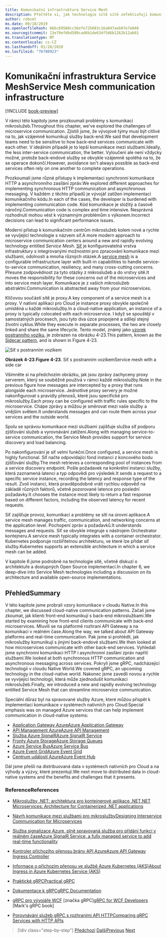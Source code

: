 ```yaml
---
title: Komunikační infrastruktura Service Mesh
description: Přečtěte si, jak technologie sítě sítě zefektivňují komunikaci mikroslužeb v cloudu.
author: robvet
ms.date: 09/10/2019
ms.openlocfilehash: 66bc69580cc56efe725683c16a047aeb07e7e840
ms.sourcegitcommit: 13e79efdbd589cad6b1de634f5d6b1262b12ab01
ms.translationtype: MT
ms.contentlocale: cs-CZ
ms.lasthandoff: 01/28/2020
ms.locfileid: "76780923"
---
```

# <a name="service-mesh-communication-infrastructure"></a><span data-ttu-id="7c7dc-103">Komunikační infrastruktura Service Mesh</span><span class="sxs-lookup"><span data-stu-id="7c7dc-103">Service Mesh communication infrastructure</span></span>

[!INCLUDE [book-preview](../../../includes/book-preview.md)]

<span data-ttu-id="7c7dc-104">V rámci této kapitoly jsme prozkoumali problémy s komunikací mikroslužeb.</span><span class="sxs-lookup"><span data-stu-id="7c7dc-104">Throughout this chapter, we've explored the challenges of microservice communication.</span></span> <span data-ttu-id="7c7dc-105">Zjistili jsme, že vývojové týmy musí být citlivé na to, jak vzájemně komunikují služby back-end.</span><span class="sxs-lookup"><span data-stu-id="7c7dc-105">We said that development teams need to be sensitive to how back-end services communicate with each other.</span></span> <span data-ttu-id="7c7dc-106">V ideálním případě je to lepší komunikace mezi službami.</span><span class="sxs-lookup"><span data-stu-id="7c7dc-106">Ideally, the less inter-service communication, the better.</span></span> <span data-ttu-id="7c7dc-107">Vyloučení ale není vždycky možné, protože back-endové služby se obvykle vzájemně spoléhá na to, že se operace dokončí.</span><span class="sxs-lookup"><span data-stu-id="7c7dc-107">However, avoidance isn't always possible as back-end services often rely on one another to complete operations.</span></span>

<span data-ttu-id="7c7dc-108">Prozkoumali jsme různé přístupy k implementaci synchronní komunikace HTTP a asynchronního zasílání zpráv.</span><span class="sxs-lookup"><span data-stu-id="7c7dc-108">We explored different approaches for implementing synchronous HTTP communication and asynchronous messaging.</span></span> <span data-ttu-id="7c7dc-109">V každém z těchto případů je vývojář zatížen implementací komunikačního kódu.</span><span class="sxs-lookup"><span data-stu-id="7c7dc-109">In each of the cases, the developer is burdened with implementing communication code.</span></span> <span data-ttu-id="7c7dc-110">Kód komunikace je složitý a časově náročný.</span><span class="sxs-lookup"><span data-stu-id="7c7dc-110">Communication code is complex and time intensive.</span></span> <span data-ttu-id="7c7dc-111">Nesprávná rozhodnutí mohou vést k významným problémům s výkonem.</span><span class="sxs-lookup"><span data-stu-id="7c7dc-111">Incorrect decisions can lead to significant performance issues.</span></span>

<span data-ttu-id="7c7dc-112">Moderní přístup k komunikačním centrům mikroslužeb kolem nové a rychle se vyvíjející technologie s názvem *síť*.</span><span class="sxs-lookup"><span data-stu-id="7c7dc-112">A more modern approach to microservice communication centers around a new and rapidly evolving technology entitled *Service Mesh*.</span></span> <span data-ttu-id="7c7dc-113">[Síť](https://www.nginx.com/blog/what-is-a-service-mesh/) je konfigurovatelná vrstva infrastruktury s integrovanými možnostmi pro zpracování komunikace mezi službami, odolnosti a mnoha různých otázek.</span><span class="sxs-lookup"><span data-stu-id="7c7dc-113">A [service mesh](https://www.nginx.com/blog/what-is-a-service-mesh/) is a configurable infrastructure layer with built-in capabilities to handle service-to-service communication, resiliency, and many cross-cutting concerns.</span></span> <span data-ttu-id="7c7dc-114">Přesune zodpovědnost za tyto otázky z mikroslužeb a do vrstvy sítě.</span><span class="sxs-lookup"><span data-stu-id="7c7dc-114">It moves the responsibility for these concerns out of the microservices and into service mesh layer.</span></span> <span data-ttu-id="7c7dc-115">Komunikace je z vašich mikroslužeb abstraktní.</span><span class="sxs-lookup"><span data-stu-id="7c7dc-115">Communication is abstracted away from your microservices.</span></span>

<span data-ttu-id="7c7dc-116">Klíčovou součástí sítě je proxy.</span><span class="sxs-lookup"><span data-stu-id="7c7dc-116">A key component of a service mesh is a proxy.</span></span> <span data-ttu-id="7c7dc-117">V nativní aplikaci pro Cloud je instance proxy obvykle společně umístěná u každé mikroslužby.</span><span class="sxs-lookup"><span data-stu-id="7c7dc-117">In a cloud-native application, an instance of a proxy is typically colocated with each microservice.</span></span> <span data-ttu-id="7c7dc-118">I když se spouštějí v samostatných procesech, jsou tyto dva úzce propojené a sdílejí stejný životní cyklus.</span><span class="sxs-lookup"><span data-stu-id="7c7dc-118">While they execute in separate processes, the two are closely linked and share the same lifecycle.</span></span> <span data-ttu-id="7c7dc-119">Tento model, známý jako [vzorek postranního vozíku](https://docs.microsoft.com/azure/architecture/patterns/sidecar), je zobrazen na obrázku 4-23.</span><span class="sxs-lookup"><span data-stu-id="7c7dc-119">This pattern, known as the [Sidecar pattern](https://docs.microsoft.com/azure/architecture/patterns/sidecar), and is shown in Figure 4-23.</span></span>

![Síť s postranním vozíkem](./media/service-mesh-with-side-car.png)

<span data-ttu-id="7c7dc-121">**Obrázek 4-23**.</span><span class="sxs-lookup"><span data-stu-id="7c7dc-121">**Figure 4-23**.</span></span> <span data-ttu-id="7c7dc-122">Síť s postranním vozíkem</span><span class="sxs-lookup"><span data-stu-id="7c7dc-122">Service mesh with a side car</span></span>

<span data-ttu-id="7c7dc-123">Všimněte si na předchozím obrázku, jak jsou zprávy zachyceny proxy serverem, který se souběžně používá v rámci každé mikroslužby.</span><span class="sxs-lookup"><span data-stu-id="7c7dc-123">Note in the previous figure how messages are intercepted by a proxy that runs alongside each microservice.</span></span> <span data-ttu-id="7c7dc-124">Jednotlivé proxy servery je možné nakonfigurovat s pravidly přenosů, které jsou specifické pro mikroslužby.</span><span class="sxs-lookup"><span data-stu-id="7c7dc-124">Each proxy can be configured with traffic rules specific to the microservice.</span></span> <span data-ttu-id="7c7dc-125">Chápe zprávy a můžou je směrovat mezi vaše služby a vnějším světem.</span><span class="sxs-lookup"><span data-stu-id="7c7dc-125">It understands messages and can route them across your services and the outside world.</span></span>

<span data-ttu-id="7c7dc-126">Spolu se správou komunikace mezi službami zajišťuje služba síť podporu zjišťování služeb a vyrovnávání zatížení.</span><span class="sxs-lookup"><span data-stu-id="7c7dc-126">Along with managing service-to-service communication, the Service Mesh provides support for service discovery and load balancing.</span></span>

<span data-ttu-id="7c7dc-127">Po nakonfigurování je síť velmi funkční.</span><span class="sxs-lookup"><span data-stu-id="7c7dc-127">Once configured, a service mesh is highly functional.</span></span> <span data-ttu-id="7c7dc-128">Síť načte odpovídající fond instancí z koncového bodu zjišťování služby.</span><span class="sxs-lookup"><span data-stu-id="7c7dc-128">The mesh retrieves a corresponding pool of instances from a service discovery endpoint.</span></span> <span data-ttu-id="7c7dc-129">Pošle požadavek na konkrétní instanci služby, která zaznamená latenci a typ odpovědi pro výsledek.</span><span class="sxs-lookup"><span data-stu-id="7c7dc-129">It sends a request to a specific service instance, recording the latency and response type of the result.</span></span> <span data-ttu-id="7c7dc-130">Zvolí instanci, která pravděpodobně vrátí rychlou odpověď na základě různých faktorů, včetně pozorované latence pro poslední požadavky.</span><span class="sxs-lookup"><span data-stu-id="7c7dc-130">It chooses the instance most likely to return a fast response based on different factors, including the observed latency for recent requests.</span></span>

<span data-ttu-id="7c7dc-131">Síť zajišťuje provoz, komunikaci a problémy se sítí na úrovni aplikace.</span><span class="sxs-lookup"><span data-stu-id="7c7dc-131">A service mesh manages traffic, communication, and networking concerns at the application level.</span></span> <span data-ttu-id="7c7dc-132">Pochopení zpráv a požadavků.</span><span class="sxs-lookup"><span data-stu-id="7c7dc-132">It understands messages and requests.</span></span> <span data-ttu-id="7c7dc-133">Síť se obvykle integruje s nástrojem Orchestrator kontejneru.</span><span class="sxs-lookup"><span data-stu-id="7c7dc-133">A service mesh typically integrates with a container orchestrator.</span></span> <span data-ttu-id="7c7dc-134">Kubernetes podporuje rozšiřitelnou architekturu, ve které lze přidat síť služby.</span><span class="sxs-lookup"><span data-stu-id="7c7dc-134">Kubernetes supports an extensible architecture in which a service mesh can be added.</span></span>

<span data-ttu-id="7c7dc-135">V kapitole 6 jsme podrobně na technologie sítě, včetně diskuzí o architektuře a dostupných Open Source implementací.</span><span class="sxs-lookup"><span data-stu-id="7c7dc-135">In chapter 6, we deep-dive into Service Mesh technologies including a discussion on its architecture and available open-source implementations.</span></span>

## <a name="summary"></a><span data-ttu-id="7c7dc-136">Přehled</span><span class="sxs-lookup"><span data-stu-id="7c7dc-136">Summary</span></span>

<span data-ttu-id="7c7dc-137">V této kapitole jsme probrali vzory komunikace v cloudu Native.</span><span class="sxs-lookup"><span data-stu-id="7c7dc-137">In this chapter, we discussed cloud-native communication patterns.</span></span> <span data-ttu-id="7c7dc-138">Začali jsme zkoumat, jak klienti front-end komunikují s back-end mikroslužbami.</span><span class="sxs-lookup"><span data-stu-id="7c7dc-138">We started by examining how front-end clients communicate with back-end microservices.</span></span> <span data-ttu-id="7c7dc-139">Mluvili se na platformě rozhraní API Gateway a na komunikaci v reálném čase.</span><span class="sxs-lookup"><span data-stu-id="7c7dc-139">Along the way, we talked about API Gateway platforms and real-time communication.</span></span> <span data-ttu-id="7c7dc-140">Pak jsme si prohlédli, jak mikroslužby komunikují s jinými back-endové službami.</span><span class="sxs-lookup"><span data-stu-id="7c7dc-140">We then looked at how microservices communicate with other back-end services.</span></span> <span data-ttu-id="7c7dc-141">Vyhledali jsme synchronní komunikaci HTTP i asynchronní zasílání zpráv napříč službami.</span><span class="sxs-lookup"><span data-stu-id="7c7dc-141">We looked at both synchronous HTTP communication and asynchronous messaging across services.</span></span> <span data-ttu-id="7c7dc-142">Pokryli jsme gRPC, nadcházející technologii v cloudu Native World.</span><span class="sxs-lookup"><span data-stu-id="7c7dc-142">We covered gRPC, an upcoming technology in the cloud-native world.</span></span> <span data-ttu-id="7c7dc-143">Nakonec jsme zavedli novou a rychle se vyvíjející technologii, která může zjednodušit komunikaci mikroslužeb.</span><span class="sxs-lookup"><span data-stu-id="7c7dc-143">Finally, we introduced a new and rapidly evolving technology entitled Service Mesh that can streamline microservice communication.</span></span>

<span data-ttu-id="7c7dc-144">Speciální důraz byl na spravované služby Azure, které můžou přispět k implementaci komunikace v systémech nativních pro Cloud:</span><span class="sxs-lookup"><span data-stu-id="7c7dc-144">Special emphasis was on managed Azure services that can help implement communication in cloud-native systems:</span></span>

- [<span data-ttu-id="7c7dc-145">Application Gateway Azure</span><span class="sxs-lookup"><span data-stu-id="7c7dc-145">Azure Application Gateway</span></span>](https://docs.microsoft.com/azure/application-gateway/overview)
- [<span data-ttu-id="7c7dc-146">API Management Azure</span><span class="sxs-lookup"><span data-stu-id="7c7dc-146">Azure API Management</span></span>](https://azure.microsoft.com/services/api-management/)
- [<span data-ttu-id="7c7dc-147">Služba Azure SignalR</span><span class="sxs-lookup"><span data-stu-id="7c7dc-147">Azure SignalR Service</span></span>](https://azure.microsoft.com/services/signalr-service/)
- [<span data-ttu-id="7c7dc-148">Fronty Azure Storage</span><span class="sxs-lookup"><span data-stu-id="7c7dc-148">Azure Storage Queues</span></span>](https://docs.microsoft.com/azure/storage/queues/storage-queues-introduction)
- [<span data-ttu-id="7c7dc-149">Azure Service Bus</span><span class="sxs-lookup"><span data-stu-id="7c7dc-149">Azure Service Bus</span></span>](https://docs.microsoft.com/azure/service-bus-messaging/service-bus-messaging-overview)
- [<span data-ttu-id="7c7dc-150">Azure Event Grid</span><span class="sxs-lookup"><span data-stu-id="7c7dc-150">Azure Event Grid</span></span>](https://docs.microsoft.com/azure/event-grid/overview)
- [<span data-ttu-id="7c7dc-151">Centrum událostí Azure</span><span class="sxs-lookup"><span data-stu-id="7c7dc-151">Azure Event Hub</span></span>](https://azure.microsoft.com/services/event-hubs/)

<span data-ttu-id="7c7dc-152">Dál jsme přešli na distribuovaná data v systémech nativních pro Cloud a na výhody a výzvy, které prezentují.</span><span class="sxs-lookup"><span data-stu-id="7c7dc-152">We next move to distributed data in cloud-native systems and the benefits and challenges that it presents.</span></span>

### <a name="references"></a><span data-ttu-id="7c7dc-153">Reference</span><span class="sxs-lookup"><span data-stu-id="7c7dc-153">References</span></span>

- [<span data-ttu-id="7c7dc-154">Mikroslužby .NET: architektura pro kontejnerové aplikace .NET</span><span class="sxs-lookup"><span data-stu-id="7c7dc-154">.NET Microservices: Architecture for Containerized .NET applications</span></span>](https://dotnet.microsoft.com/download/thank-you/microservices-architecture-ebook)

- [<span data-ttu-id="7c7dc-155">Návrh komunikace mezi službami pro mikroslužby</span><span class="sxs-lookup"><span data-stu-id="7c7dc-155">Designing Interservice Communication for Microservices</span></span>](https://docs.microsoft.com/azure/architecture/microservices/design/interservice-communication)

- [<span data-ttu-id="7c7dc-156">Služba signalizace Azure, plně spravovaná služba pro přidání funkcí v reálném čase</span><span class="sxs-lookup"><span data-stu-id="7c7dc-156">Azure SignalR Service, a fully managed service to add real-time functionality</span></span>](https://azure.microsoft.com/blog/azure-signalr-service-a-fully-managed-service-to-add-real-time-functionality/)

- [<span data-ttu-id="7c7dc-157">Kontroler příchozího přenosu brány API Azure</span><span class="sxs-lookup"><span data-stu-id="7c7dc-157">Azure API Gateway Ingress Controller</span></span>](https://azure.github.io/application-gateway-kubernetes-ingress/)

- [<span data-ttu-id="7c7dc-158">Informace o příchozím přenosu ve službě Azure Kubernetes (AKS)</span><span class="sxs-lookup"><span data-stu-id="7c7dc-158">About Ingress in Azure Kubernetes Service (AKS)</span></span>](https://vincentlauzon.com/2018/10/10/about-ingress-in-azure-kubernetes-service-aks/)

- [<span data-ttu-id="7c7dc-159">Praktické gRPC</span><span class="sxs-lookup"><span data-stu-id="7c7dc-159">Practical gRPC</span></span>](https://www.worldcat.org/title/practical-grpc/oclc/1042342319)

- [<span data-ttu-id="7c7dc-160">Dokumentace k gRPC</span><span class="sxs-lookup"><span data-stu-id="7c7dc-160">gRPC Documentation</span></span>](https://grpc.io/docs/guides/)

- <span data-ttu-id="7c7dc-161">[gRPC pro vývojáře WCF](https://bing.com) [značka gRPC]</span><span class="sxs-lookup"><span data-stu-id="7c7dc-161">[gRPC for WCF Developers](https://bing.com) [Mark's gRPC book]</span></span>

- [<span data-ttu-id="7c7dc-162">Porovnávání služeb gRPC s rozhraními API HTTP</span><span class="sxs-lookup"><span data-stu-id="7c7dc-162">Comparing gRPC Services with HTTP APIs</span></span>](https://docs.microsoft.com/aspnet/core/grpc/comparison?view=aspnetcore-3.0)

>[!div class="step-by-step"]
><span data-ttu-id="7c7dc-163">[Předchozí](rest-grpc.md)
>[Další](Database-per-microservice.md)</span><span class="sxs-lookup"><span data-stu-id="7c7dc-163">[Previous](rest-grpc.md)
[Next](Database-per-microservice.md)</span></span>
